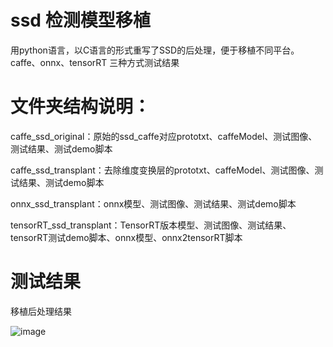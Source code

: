 # ssd 检测模型移植

用python语言，以C语言的形式重写了SSD的后处理，便于移植不同平台。caffe、onnx、tensorRT 三种方式测试结果

# 文件夹结构说明：
 caffe_ssd_original：原始的ssd_caffe对应prototxt、caffeModel、测试图像、测试结果、测试demo脚本
 
 caffe_ssd_transplant：去除维度变换层的prototxt、caffeModel、测试图像、测试结果、测试demo脚本
 
 onnx_ssd_transplant：onnx模型、测试图像、测试结果、测试demo脚本
 
 tensorRT_ssd_transplant：TensorRT版本模型、测试图像、测试结果、tensorRT测试demo脚本、onnx模型、onnx2tensorRT脚本
  

# 测试结果
移植后处理结果

![image](https://github.com/cqu20160901/ssd_caffe_onnx/blob/master/caffe_ssd_transplant/test_result.jpg)
